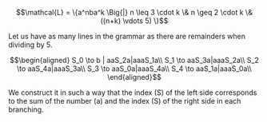$$\mathcal{L} = \{a^nba^k \Big{|} n \leq 3 \cdot k \& n \geq 2 \cdot k \& ((n+k) \vdots 5) \}$$

Let us have as many lines in the grammar as there are remainders when dividing by 5.

$$\begin{aligned}
S_0 \to b | aaS_2a|aaaS_1a\\
S_1 \to aaS_3a|aaaS_2a\\
S_2 \to aaS_4a|aaaS_3a\\
S_3 \to aaS_0a|aaaS_4a\\
S_4 \to aaS_1a|aaaS_0a\\
\end{aligned}$$

We construct it in such a way that the index \(S\) of the left side corresponds to the sum of the number \(a\) and the index \(S\) of the right side in each branching.
